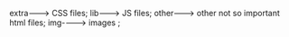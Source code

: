 extra---> CSS files;
lib---> JS files;
other---> other not so important html files;
img----> images ;
